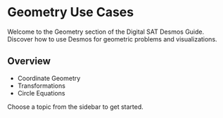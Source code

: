 # Geometry Use Cases

Welcome to the Geometry section of the Digital SAT Desmos Guide. Discover how to use Desmos for geometric problems and visualizations.

## Overview

- Coordinate Geometry
- Transformations
- Circle Equations

Choose a topic from the sidebar to get started.